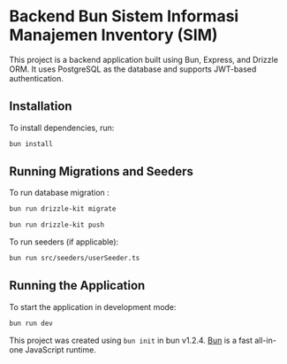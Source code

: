 # Backend Bun Sistem Informasi Manajemen Inventory (SIM)

This project is a backend application built using Bun, Express, and Drizzle ORM. It uses PostgreSQL as the database and supports JWT-based authentication.

## Installation

To install dependencies, run:

```bash
bun install
```

## Running Migrations and Seeders

To run database migration :

```bash
bun run drizzle-kit migrate
```

```bash
bun run drizzle-kit push
```

To run seeders (if applicable):

```bash
bun run src/seeders/userSeeder.ts
```

## Running the Application

To start the application in development mode:

```bash
bun run dev
```

This project was created using `bun init` in bun v1.2.4. [Bun](https://bun.sh) is a fast all-in-one JavaScript runtime.
